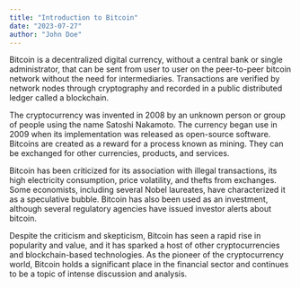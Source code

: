 ```yaml
---
title: "Introduction to Bitcoin"
date: "2023-07-27"
author: "John Doe"
---
```


Bitcoin is a decentralized digital currency, without a central bank or single administrator, that can be sent from user to user on the peer-to-peer bitcoin network without the need for intermediaries. Transactions are verified by network nodes through cryptography and recorded in a public distributed ledger called a blockchain.

The cryptocurrency was invented in 2008 by an unknown person or group of people using the name Satoshi Nakamoto. The currency began use in 2009 when its implementation was released as open-source software. Bitcoins are created as a reward for a process known as mining. They can be exchanged for other currencies, products, and services.

Bitcoin has been criticized for its association with illegal transactions, its high electricity consumption, price volatility, and thefts from exchanges. Some economists, including several Nobel laureates, have characterized it as a speculative bubble. Bitcoin has also been used as an investment, although several regulatory agencies have issued investor alerts about bitcoin.

Despite the criticism and skepticism, Bitcoin has seen a rapid rise in popularity and value, and it has sparked a host of other cryptocurrencies and blockchain-based technologies. As the pioneer of the cryptocurrency world, Bitcoin holds a significant place in the financial sector and continues to be a topic of intense discussion and analysis.
